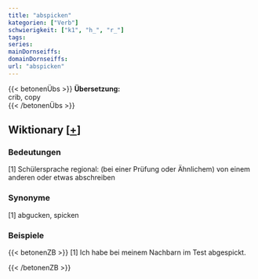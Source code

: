 ```yaml
---
title: "abspicken"
kategorien: ["Verb"]
schwierigkeit: ["k1", "h_", "r_"]
tags:
series:
mainDornseiffs:
domainDornseiffs:
url: "abspicken"
---
```


{{< betonenÜbs >}}
**Übersetzung:**  
crib, copy  
{{< /betonenÜbs >}}

## Wiktionary [[+](https://de.wiktionary.org/wiki/abspicken)]

### Bedeutungen
[1] Schülersprache regional: (bei einer Prüfung oder Ähnlichem) von einem anderen oder etwas abschreiben  

### Synonyme
[1] abgucken, spicken  

### Beispiele
{{< betonenZB >}}
[1] Ich habe bei meinem Nachbarn im Test abgespickt.  

{{< /betonenZB >}}


